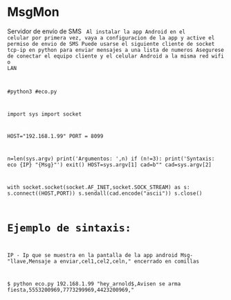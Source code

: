 # MsgMon
Servidor de envío de SMS
<code>
Al instalar la app Android en el celular por primera vez, vaya a configuracion de la app y active el permiso de envio de SMS
Puede usarse el siguiente cliente de socket tcp-ip en python para enviar mensajes a una lista de numeros
Asegurese de conectar el equipo cliente y el celular Android a la misma red wifi o LAN


#python3
#eco.py

import sys
import socket

HOST="192.168.1.99"
PORT = 8099


n=len(sys.argv)
print('Argumentos: ',n)
if (n!=3):
    print('Syntaxis: eco {IP} "{Msg}"')
    exit()
HOST=sys.argv[1]
cad=b""
cad=sys.argv[2]

with socket.socket(socket.AF_INET,socket.SOCK_STREAM) as s:
    s.connect((HOST,PORT))
    s.sendall(cad.encode("ascii"))
    s.close()


# Ejemplo de sintaxis:
IP - Ip que se muestra en la pantalla de la app android
Msg- "llave,Mensaje a enviar,cel1,cel2,celn," encerrado en comillas
     
$ python eco.py 192.168.1.99 "hey_arnold$,Avisen se arma fiesta,5553200969,7773299969,4423200969," 

</code>
